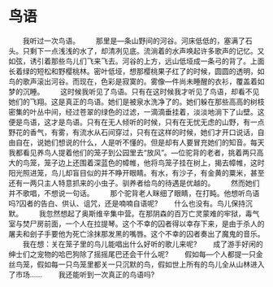 # 鸟语
　　我听过一次鸟语。 
　　那里是—条山野间的河谷。河床低低的，塞满了石头。只剩下一点浅浅的水了，却清冽见底。流淌着的水声唤起许多歌声的记忆。又如弦，诱引着那些鸟儿们飞来飞去。河谷的上方，远山低垭成一条弓的背了。上面长着绿的短松和野樱桃林。密叶低垭，想那樱桃果子红了的时候，圆圆的透明，如鸟的歌声滚出河谷。而现在，色彩是寂寞的。雾像—件尚未睡醒的衣衫，覆盖着如梦的沉睡。 
　　这时候我听见了鸟语。只有在这时候我才听见了鸟语，却看不见她们的飞翔。这是真正的鸟语。她们是被泉水洗净了的。她们躲在那些高高的树枝密集的叶丛中间，经过苍翠的绿色的过滤，一滴滴垂挂着，淡淡地淌下了山壁。这便是鸟语，这才是鸟语。只有在无人倾听的时候，只有在无忧无虑的山野，有一点野花的香气，有雾，有流水从石间穿过，只有在这样的时候，她们才开口说话，自由自在，说她们想说的什么，人是听不懂的。但是却有人要冒充她们的知音。每天我都看见养鸟人提着他们的笼子到公园里去“放风”。—位驼背的老者，挑着两只高大的鸟笼，笼子边上还围着深蓝色的幛帷，他将鸟笼子挂在树上，揭去幛帷，这时阳光照进笼，鸟儿却盲目似的并不睁开眼睛。有水，有沙子，有金黄的粟米，甚至还有一两只主人特意抓来的小虫子。驯养者给鸟的待遇是优越的。 
　　然而她们并不歌唱，不想说一句话。 
　　那个驼背老人眯细了眼睛，在打盹。他想听鸟语吗?囚者的告白、供认、诅咒，还是喃喃自语呢? 
　　什么也没有。鸟儿保持沉默。 
　　我忽然想起了奥斯维辛集中营。在那阴森的百万亡灵蒙难的牢狱，毒气室与焚尸房前面，一个人在拉提琴。这个不幸的囚者得以幸存下来，是由于杀人的屠夫和刽子手要他为死亡涂抹那发黑的嘴唇。这个不幸的囚者奏出了魔鬼的音乐。 
　　我在想：关在笼子里的鸟儿能唱出什么好听的歌儿来呢? 
　　成了游手好闲的绅士们之宠物的哈巴狗除了摇摇尾巴还会干什么呢? 
　　假如每—个人都提一只金丝鸟笼，假如每一只鸟笼里都关一只沉默的鸟，假如世上所有的鸟儿全从山林进入了市场…… 
　　我还能听到一次真正的鸟语吗?
 